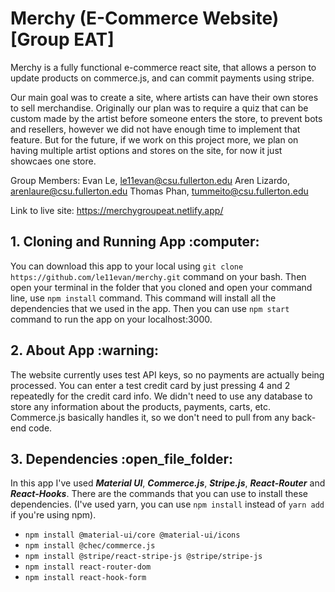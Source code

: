 # Merchy (E-Commerce Website) [Group EAT]

Merchy is a fully functional e-commerce react site, that allows a person to update products on commerce.js, and can commit payments using stripe. 

Our main goal was to create a site, where artists can have their own stores to sell merchandise. Originally our plan was to require a quiz that can be custom made by the artist before someone enters the store, to prevent bots and resellers, however we did not have enough time to implement that feature. But for the future, if we work on this project more, we plan on having multiple artist options and stores on the site, for now it just showcaes one store. 

Group Members: 
Evan Le, le11evan@csu.fullerton.edu
Aren Lizardo, arenlaure@csu.fullerton.edu
Thomas Phan, tummeito@csu.fullerton.edu

Link to live site: https://merchygroupeat.netlify.app/

<h2> 1. Cloning and Running App :computer:</h2>

You can download this app to your local using `git clone https://github.com/le11evan/merchy.git` command on your bash. Then open your terminal in the folder that you cloned and open your command line, use `npm install` command. This command will install all the dependencies that we used in the app. Then you can use `npm start` command to run the app on your localhost:3000.

<h2> 2. About App :warning: </h2>

The website currently uses test API keys, so no payments are actually being processed. You can enter a test credit card by just pressing 4 and 2 repeatedly for the credit card info. We didn't need to use any database to store any information about the products, payments, carts, etc. Commerce.js basically handles it, so we don't need to pull from any back-end code.

<h2> 3. Dependencies :open_file_folder:</h2>

In this app I've used **_Material UI_**, **_Commerce.js_**, **_Stripe.js_**, **_React-Router_** and **_React-Hooks_**.
There are the commands that you can use to install these dependencies. (I've used yarn, you can use `npm install` instead of `yarn add` if you're using npm).

- `npm install @material-ui/core @material-ui/icons`
- `npm install @chec/commerce.js`
- `npm install @stripe/react-stripe-js @stripe/stripe-js`
- `npm install react-router-dom`
- `npm install react-hook-form`
